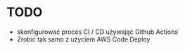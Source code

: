 

# TODO
- skonfigurować proces CI / CD używając Github Actions
- Zrobić tak samo z użyciem AWS Code Deploy